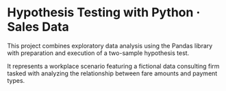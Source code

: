 # Hypothesis Testing with Python · Sales Data

This project combines exploratory data analysis using the Pandas library with preparation and execution of a two-sample hypothesis test.

It represents a workplace scenario featuring a fictional data consulting firm tasked with analyzing the relationship between fare amounts and payment types.
